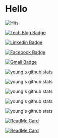 # Hello

 <div>
	
  [![Hits](https://hits.seeyoufarm.com/api/count/incr/badge.svg?url=https%3A%2F%2Fgithub.com%2Fyoungsoo23)](https://hits.seeyoufarm.com) 
  
  [![Tech Blog Badge](http://img.shields.io/badge/-Tech%20blog-black?style=flat-square&logo=github&link=https://https://github.com/youngsoo23/)](https://github.com/youngsoo23/)
	
  [![Linkedin Badge](https://img.shields.io/badge/-LinkedIn-blue?style=flat-square&logo=Linkedin&logoColor=white&link=https://www.linkedin.com/in/young-soo-oh-2364a8135/)](https://www.linkedin.com/in/young-soo-oh-2364a8135/)
	
  [![Facebook Badge](https://img.shields.io/badge/facebook-1877f2?style=flat-square&logo=facebook&logoColor=white&link=https://www.facebook.com/zzsza)](https://www.facebook.com/zzsza)
	
	
  [![Gmail Badge](https://img.shields.io/badge/Gmail-d14836?style=flat-square&logo=Gmail&logoColor=white&link=mailto:oh.youngsoo23@gmail.com)](mailto:oh.youngsoo23@gmail.com)
  
[![young's github stats](https://github-readme-stats.vercel.app/api?username=youngsoo23)](https://github.com/youngsoo23/gitYoung)

![young's github stats](https://github-readme-stats.vercel.app/api?username=youngsoo23&hide=contribs,prs)

![young's github stats](https://github-readme-stats.vercel.app/api?username=youngsoo23&count_private=true)

![young's github stats](https://github-readme-stats.vercel.app/api?username=youngsoo23&show_icons=true)

![young's github stats](https://github-readme-stats.vercel.app/api?username=youngsoo23&show_icons=true&theme=radical)

[![ReadMe Card](https://github-readme-stats.vercel.app/api/pin/?username=youngsoo23&repo=gitYoung)](https://github.com/youngsoo23/gitYoung)

[![ReadMe Card](https://github-readme-stats.vercel.app/api/pin/?username=youngsoo23&repo=gitYoung)](https://github.com/youngsoo23/gitYoung)

		
</div>
